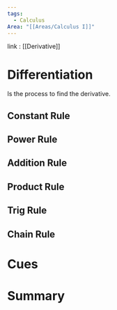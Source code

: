 ```yaml
---
tags:
  - Calculus
Area: "[[Areas/Calculus I]]"
---
```

link : [[Derivative]]
# Differentiation
Is the process to find the derivative.
## Constant Rule
## Power Rule
## Addition Rule
## Product Rule
## Trig Rule
## Chain Rule

# Cues
# Summary
```

```